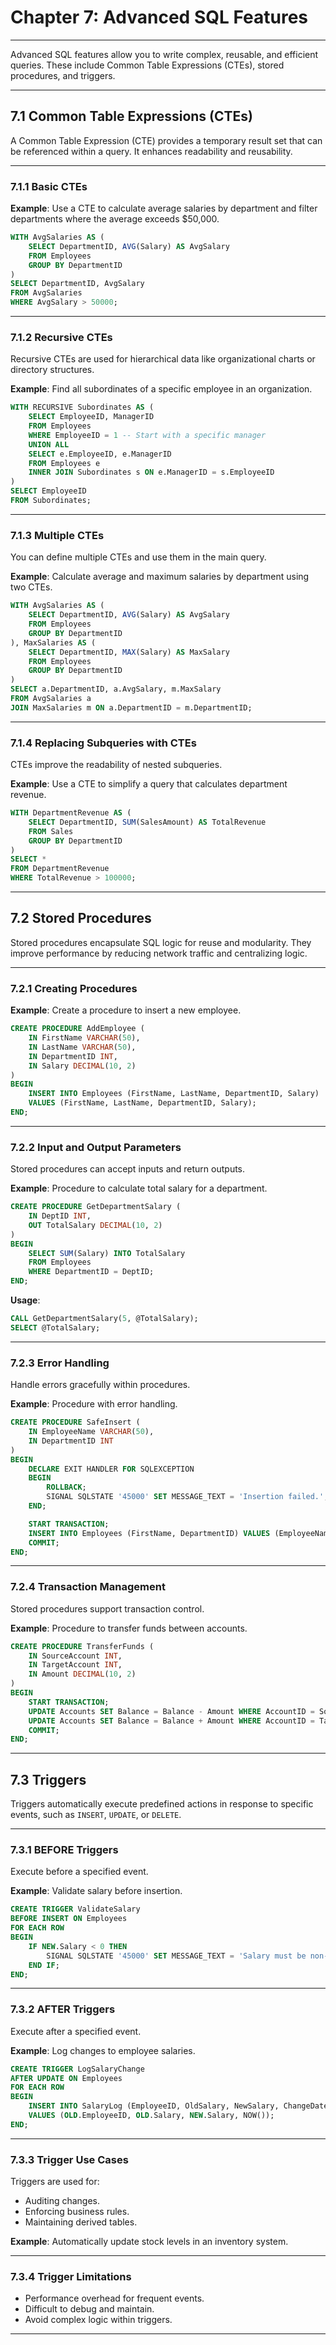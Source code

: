 # **Chapter 7: Advanced SQL Features**

---

Advanced SQL features allow you to write complex, reusable, and efficient queries. These include Common Table Expressions (CTEs), stored procedures, and triggers.

---

## **7.1 Common Table Expressions (CTEs)**

A Common Table Expression (CTE) provides a temporary result set that can be referenced within a query. It enhances readability and reusability.

---

### **7.1.1 Basic CTEs**

**Example**: Use a CTE to calculate average salaries by department and filter departments where the average exceeds $50,000.
```sql
WITH AvgSalaries AS (
    SELECT DepartmentID, AVG(Salary) AS AvgSalary
    FROM Employees
    GROUP BY DepartmentID
)
SELECT DepartmentID, AvgSalary
FROM AvgSalaries
WHERE AvgSalary > 50000;
```

---

### **7.1.2 Recursive CTEs**

Recursive CTEs are used for hierarchical data like organizational charts or directory structures.

**Example**: Find all subordinates of a specific employee in an organization.
```sql
WITH RECURSIVE Subordinates AS (
    SELECT EmployeeID, ManagerID
    FROM Employees
    WHERE EmployeeID = 1 -- Start with a specific manager
    UNION ALL
    SELECT e.EmployeeID, e.ManagerID
    FROM Employees e
    INNER JOIN Subordinates s ON e.ManagerID = s.EmployeeID
)
SELECT EmployeeID
FROM Subordinates;
```

---

### **7.1.3 Multiple CTEs**

You can define multiple CTEs and use them in the main query.

**Example**: Calculate average and maximum salaries by department using two CTEs.
```sql
WITH AvgSalaries AS (
    SELECT DepartmentID, AVG(Salary) AS AvgSalary
    FROM Employees
    GROUP BY DepartmentID
), MaxSalaries AS (
    SELECT DepartmentID, MAX(Salary) AS MaxSalary
    FROM Employees
    GROUP BY DepartmentID
)
SELECT a.DepartmentID, a.AvgSalary, m.MaxSalary
FROM AvgSalaries a
JOIN MaxSalaries m ON a.DepartmentID = m.DepartmentID;
```

---

### **7.1.4 Replacing Subqueries with CTEs**

CTEs improve the readability of nested subqueries.

**Example**: Use a CTE to simplify a query that calculates department revenue.
```sql
WITH DepartmentRevenue AS (
    SELECT DepartmentID, SUM(SalesAmount) AS TotalRevenue
    FROM Sales
    GROUP BY DepartmentID
)
SELECT *
FROM DepartmentRevenue
WHERE TotalRevenue > 100000;
```

---

## **7.2 Stored Procedures**

Stored procedures encapsulate SQL logic for reuse and modularity. They improve performance by reducing network traffic and centralizing logic.

---

### **7.2.1 Creating Procedures**

**Example**: Create a procedure to insert a new employee.
```sql
CREATE PROCEDURE AddEmployee (
    IN FirstName VARCHAR(50),
    IN LastName VARCHAR(50),
    IN DepartmentID INT,
    IN Salary DECIMAL(10, 2)
)
BEGIN
    INSERT INTO Employees (FirstName, LastName, DepartmentID, Salary)
    VALUES (FirstName, LastName, DepartmentID, Salary);
END;
```

---

### **7.2.2 Input and Output Parameters**

Stored procedures can accept inputs and return outputs.

**Example**: Procedure to calculate total salary for a department.
```sql
CREATE PROCEDURE GetDepartmentSalary (
    IN DeptID INT,
    OUT TotalSalary DECIMAL(10, 2)
)
BEGIN
    SELECT SUM(Salary) INTO TotalSalary
    FROM Employees
    WHERE DepartmentID = DeptID;
END;
```

**Usage**:
```sql
CALL GetDepartmentSalary(5, @TotalSalary);
SELECT @TotalSalary;
```

---

### **7.2.3 Error Handling**

Handle errors gracefully within procedures.

**Example**: Procedure with error handling.
```sql
CREATE PROCEDURE SafeInsert (
    IN EmployeeName VARCHAR(50),
    IN DepartmentID INT
)
BEGIN
    DECLARE EXIT HANDLER FOR SQLEXCEPTION
    BEGIN
        ROLLBACK;
        SIGNAL SQLSTATE '45000' SET MESSAGE_TEXT = 'Insertion failed.';
    END;

    START TRANSACTION;
    INSERT INTO Employees (FirstName, DepartmentID) VALUES (EmployeeName, DepartmentID);
    COMMIT;
END;
```

---

### **7.2.4 Transaction Management**

Stored procedures support transaction control.

**Example**: Procedure to transfer funds between accounts.
```sql
CREATE PROCEDURE TransferFunds (
    IN SourceAccount INT,
    IN TargetAccount INT,
    IN Amount DECIMAL(10, 2)
)
BEGIN
    START TRANSACTION;
    UPDATE Accounts SET Balance = Balance - Amount WHERE AccountID = SourceAccount;
    UPDATE Accounts SET Balance = Balance + Amount WHERE AccountID = TargetAccount;
    COMMIT;
END;
```

---

## **7.3 Triggers**

Triggers automatically execute predefined actions in response to specific events, such as `INSERT`, `UPDATE`, or `DELETE`.

---

### **7.3.1 BEFORE Triggers**

Execute before a specified event.

**Example**: Validate salary before insertion.
```sql
CREATE TRIGGER ValidateSalary
BEFORE INSERT ON Employees
FOR EACH ROW
BEGIN
    IF NEW.Salary < 0 THEN
        SIGNAL SQLSTATE '45000' SET MESSAGE_TEXT = 'Salary must be non-negative.';
    END IF;
END;
```

---

### **7.3.2 AFTER Triggers**

Execute after a specified event.

**Example**: Log changes to employee salaries.
```sql
CREATE TRIGGER LogSalaryChange
AFTER UPDATE ON Employees
FOR EACH ROW
BEGIN
    INSERT INTO SalaryLog (EmployeeID, OldSalary, NewSalary, ChangeDate)
    VALUES (OLD.EmployeeID, OLD.Salary, NEW.Salary, NOW());
END;
```

---

### **7.3.3 Trigger Use Cases**

Triggers are used for:
- Auditing changes.
- Enforcing business rules.
- Maintaining derived tables.

**Example**: Automatically update stock levels in an inventory system.

---

### **7.3.4 Trigger Limitations**

- Performance overhead for frequent events.
- Difficult to debug and maintain.
- Avoid complex logic within triggers.

---
